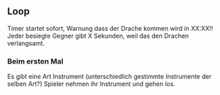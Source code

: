 ## Loop
Timer startet sofort, Warnung dass der Drache kommen wird in XX:XX!!
Jeder besiegte Gegner gibt X Sekunden, weil das den Drachen verlangsamt.
### Beim ersten Mal
Es gibt eine Art Instrument (unterschiedlich gestimmte Instrumente der selben Art?)
Spieler nehmen ihr Instrument und gehen los.

